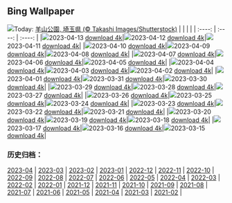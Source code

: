 ## Bing Wallpaper
![](https://global.bing.com/th?id=OHR.PhloxSubulata_JA-JP1465330739_UHD.jpg&w=1000)Today: [羊山公園, 埼玉県 (© Takashi Images/Shutterstock)](https://global.bing.com/th?id=OHR.PhloxSubulata_JA-JP1465330739_UHD.jpg)
|      |      |      |
| :----: | :----: | :----: |
|![](https://global.bing.com/th?id=OHR.PhloxSubulata_JA-JP1465330739_UHD.jpg&pid=hp&w=384&h=216&rs=1&c=4)2023-04-13 [download 4k](https://global.bing.com/th?id=OHR.PhloxSubulata_JA-JP1465330739_UHD.jpg)|![](https://global.bing.com/th?id=OHR.EuropeFromISS_JA-JP8441922153_UHD.jpg&pid=hp&w=384&h=216&rs=1&c=4)2023-04-12 [download 4k](https://global.bing.com/th?id=OHR.EuropeFromISS_JA-JP8441922153_UHD.jpg)|![](https://global.bing.com/th?id=OHR.MossyGrottoFalls_JA-JP8183371108_UHD.jpg&pid=hp&w=384&h=216&rs=1&c=4)2023-04-11 [download 4k](https://global.bing.com/th?id=OHR.MossyGrottoFalls_JA-JP8183371108_UHD.jpg)|
|![](https://global.bing.com/th?id=OHR.ElephantTwins_JA-JP7928184378_UHD.jpg&pid=hp&w=384&h=216&rs=1&c=4)2023-04-10 [download 4k](https://global.bing.com/th?id=OHR.ElephantTwins_JA-JP7928184378_UHD.jpg)|![](https://global.bing.com/th?id=OHR.LithuanianEggs_JA-JP7482896378_UHD.jpg&pid=hp&w=384&h=216&rs=1&c=4)2023-04-09 [download 4k](https://global.bing.com/th?id=OHR.LithuanianEggs_JA-JP7482896378_UHD.jpg)|![](https://global.bing.com/th?id=OHR.BuddhasBirthday2023_JA-JP8498198391_UHD.jpg&pid=hp&w=384&h=216&rs=1&c=4)2023-04-08 [download 4k](https://global.bing.com/th?id=OHR.BuddhasBirthday2023_JA-JP8498198391_UHD.jpg)|
|![](https://global.bing.com/th?id=OHR.KitsAspen_JA-JP7926825905_UHD.jpg&pid=hp&w=384&h=216&rs=1&c=4)2023-04-07 [download 4k](https://global.bing.com/th?id=OHR.KitsAspen_JA-JP7926825905_UHD.jpg)|![](https://global.bing.com/th?id=OHR.CastleDay2023_JA-JP9603602149_UHD.jpg&pid=hp&w=384&h=216&rs=1&c=4)2023-04-06 [download 4k](https://global.bing.com/th?id=OHR.CastleDay2023_JA-JP9603602149_UHD.jpg)|![](https://global.bing.com/th?id=OHR.ArizonaPinkMoon_JA-JP0162698266_UHD.jpg&pid=hp&w=384&h=216&rs=1&c=4)2023-04-05 [download 4k](https://global.bing.com/th?id=OHR.ArizonaPinkMoon_JA-JP0162698266_UHD.jpg)|
|![](https://global.bing.com/th?id=OHR.RomanBridge_JA-JP9918563231_UHD.jpg&pid=hp&w=384&h=216&rs=1&c=4)2023-04-04 [download 4k](https://global.bing.com/th?id=OHR.RomanBridge_JA-JP9918563231_UHD.jpg)|![](https://global.bing.com/th?id=OHR.HonaunauNP_JA-JP9662252243_UHD.jpg&pid=hp&w=384&h=216&rs=1&c=4)2023-04-03 [download 4k](https://global.bing.com/th?id=OHR.HonaunauNP_JA-JP9662252243_UHD.jpg)|![](https://global.bing.com/th?id=OHR.BlackGrouseLekking_JA-JP9243300706_UHD.jpg&pid=hp&w=384&h=216&rs=1&c=4)2023-04-02 [download 4k](https://global.bing.com/th?id=OHR.BlackGrouseLekking_JA-JP9243300706_UHD.jpg)|
|![](https://global.bing.com/th?id=OHR.JavaBromo_JA-JP8216089017_UHD.jpg&pid=hp&w=384&h=216&rs=1&c=4)2023-04-01 [download 4k](https://global.bing.com/th?id=OHR.JavaBromo_JA-JP8216089017_UHD.jpg)|![](https://global.bing.com/th?id=OHR.SteyrRiver_JA-JP7431516519_UHD.jpg&pid=hp&w=384&h=216&rs=1&c=4)2023-03-31 [download 4k](https://global.bing.com/th?id=OHR.SteyrRiver_JA-JP7431516519_UHD.jpg)|![](https://global.bing.com/th?id=OHR.PeacockFeathers_JA-JP8020254478_UHD.jpg&pid=hp&w=384&h=216&rs=1&c=4)2023-03-30 [download 4k](https://global.bing.com/th?id=OHR.PeacockFeathers_JA-JP8020254478_UHD.jpg)|
|![](https://global.bing.com/th?id=OHR.NuzzleManatee_JA-JP7643985529_UHD.jpg&pid=hp&w=384&h=216&rs=1&c=4)2023-03-29 [download 4k](https://global.bing.com/th?id=OHR.NuzzleManatee_JA-JP7643985529_UHD.jpg)|![](https://global.bing.com/th?id=OHR.MWDolomites_JA-JP6615150249_UHD.jpg&pid=hp&w=384&h=216&rs=1&c=4)2023-03-28 [download 4k](https://global.bing.com/th?id=OHR.MWDolomites_JA-JP6615150249_UHD.jpg)|![](https://global.bing.com/th?id=OHR.NYCClouds_JA-JP8300567646_UHD.jpg&pid=hp&w=384&h=216&rs=1&c=4)2023-03-27 [download 4k](https://global.bing.com/th?id=OHR.NYCClouds_JA-JP8300567646_UHD.jpg)|
|![](https://global.bing.com/th?id=OHR.WildAnza_JA-JP8401293305_UHD.jpg&pid=hp&w=384&h=216&rs=1&c=4)2023-03-26 [download 4k](https://global.bing.com/th?id=OHR.WildAnza_JA-JP8401293305_UHD.jpg)|![](https://global.bing.com/th?id=OHR.CecilBrewerStaircase_JA-JP5436692403_UHD.jpg&pid=hp&w=384&h=216&rs=1&c=4)2023-03-25 [download 4k](https://global.bing.com/th?id=OHR.CecilBrewerStaircase_JA-JP5436692403_UHD.jpg)|![](https://global.bing.com/th?id=OHR.WildGarlic_JA-JP5100980963_UHD.jpg&pid=hp&w=384&h=216&rs=1&c=4)2023-03-24 [download 4k](https://global.bing.com/th?id=OHR.WildGarlic_JA-JP5100980963_UHD.jpg)|
|![](https://global.bing.com/th?id=OHR.LuebeckCityGate_JA-JP3505171725_UHD.jpg&pid=hp&w=384&h=216&rs=1&c=4)2023-03-23 [download 4k](https://global.bing.com/th?id=OHR.LuebeckCityGate_JA-JP3505171725_UHD.jpg)|![](https://global.bing.com/th?id=OHR.LakePowellAerial_JA-JP3314400554_UHD.jpg&pid=hp&w=384&h=216&rs=1&c=4)2023-03-22 [download 4k](https://global.bing.com/th?id=OHR.LakePowellAerial_JA-JP3314400554_UHD.jpg)|![](https://global.bing.com/th?id=OHR.PurpleCrocus_JA-JP3096811361_UHD.jpg&pid=hp&w=384&h=216&rs=1&c=4)2023-03-21 [download 4k](https://global.bing.com/th?id=OHR.PurpleCrocus_JA-JP3096811361_UHD.jpg)|
|![](https://global.bing.com/th?id=OHR.ColourDay_JA-JP2821743864_UHD.jpg&pid=hp&w=384&h=216&rs=1&c=4)2023-03-20 [download 4k](https://global.bing.com/th?id=OHR.ColourDay_JA-JP2821743864_UHD.jpg)|![](https://global.bing.com/th?id=OHR.BarnOwlWinter_JA-JP4202222314_UHD.jpg&pid=hp&w=384&h=216&rs=1&c=4)2023-03-19 [download 4k](https://global.bing.com/th?id=OHR.BarnOwlWinter_JA-JP4202222314_UHD.jpg)|![](https://global.bing.com/th?id=OHR.MarsTars_JA-JP7289080532_UHD.jpg&pid=hp&w=384&h=216&rs=1&c=4)2023-03-18 [download 4k](https://global.bing.com/th?id=OHR.MarsTars_JA-JP7289080532_UHD.jpg)|
|![](https://global.bing.com/th?id=OHR.BallyvooneyCove_JA-JP7014122582_UHD.jpg&pid=hp&w=384&h=216&rs=1&c=4)2023-03-17 [download 4k](https://global.bing.com/th?id=OHR.BallyvooneyCove_JA-JP7014122582_UHD.jpg)|![](https://global.bing.com/th?id=OHR.ChengduPanda_JA-JP6801734483_UHD.jpg&pid=hp&w=384&h=216&rs=1&c=4)2023-03-16 [download 4k](https://global.bing.com/th?id=OHR.ChengduPanda_JA-JP6801734483_UHD.jpg)|![](https://global.bing.com/th?id=OHR.AgueroSpain_JA-JP6121503276_UHD.jpg&pid=hp&w=384&h=216&rs=1&c=4)2023-03-15 [download 4k](https://global.bing.com/th?id=OHR.AgueroSpain_JA-JP6121503276_UHD.jpg)|

### 历史归档：
[2023-04](https://github.com/niumoo/bing-wallpaper/tree/main/picture/2023-04/) | [2023-03](https://github.com/niumoo/bing-wallpaper/tree/main/picture/2023-03/) | [2023-02](https://github.com/niumoo/bing-wallpaper/tree/main/picture/2023-02/) | [2023-01](https://github.com/niumoo/bing-wallpaper/tree/main/picture/2023-01/) | [2022-12](https://github.com/niumoo/bing-wallpaper/tree/main/picture/2022-12/) | [2022-11](https://github.com/niumoo/bing-wallpaper/tree/main/picture/2022-11/) | [2022-10](https://github.com/niumoo/bing-wallpaper/tree/main/picture/2022-10/) | [2022-09](https://github.com/niumoo/bing-wallpaper/tree/main/picture/2022-09/) | 
[2022-08](https://github.com/niumoo/bing-wallpaper/tree/main/picture/2022-08/) | [2022-07](https://github.com/niumoo/bing-wallpaper/tree/main/picture/2022-07/) | [2022-06](https://github.com/niumoo/bing-wallpaper/tree/main/picture/2022-06/) | [2022-05](https://github.com/niumoo/bing-wallpaper/tree/main/picture/2022-05/) | [2022-04](https://github.com/niumoo/bing-wallpaper/tree/main/picture/2022-04/) | [2022-03](https://github.com/niumoo/bing-wallpaper/tree/main/picture/2022-03/) | [2022-02](https://github.com/niumoo/bing-wallpaper/tree/main/picture/2022-02/) | [2022-01](https://github.com/niumoo/bing-wallpaper/tree/main/picture/2022-01/) | 
[2021-12](https://github.com/niumoo/bing-wallpaper/tree/main/picture/2021-12/) | [2021-11](https://github.com/niumoo/bing-wallpaper/tree/main/picture/2021-11/) | [2021-10](https://github.com/niumoo/bing-wallpaper/tree/main/picture/2021-10/) | [2021-09](https://github.com/niumoo/bing-wallpaper/tree/main/picture/2021-09/) | [2021-08](https://github.com/niumoo/bing-wallpaper/tree/main/picture/2021-08/) | [2021-07](https://github.com/niumoo/bing-wallpaper/tree/main/picture/2021-07/) | [2021-06](https://github.com/niumoo/bing-wallpaper/tree/main/picture/2021-06/) | [2021-05](https://github.com/niumoo/bing-wallpaper/tree/main/picture/2021-05/) | 
[2021-04](https://github.com/niumoo/bing-wallpaper/tree/main/picture/2021-04/) | [2021-03](https://github.com/niumoo/bing-wallpaper/tree/main/picture/2021-03/) | [2021-02](https://github.com/niumoo/bing-wallpaper/tree/main/picture/2021-02/) | 